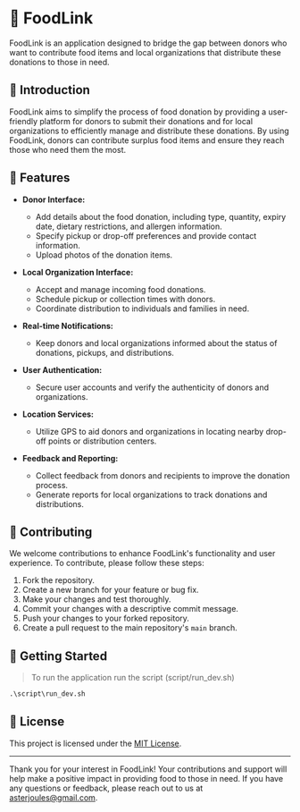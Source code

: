 # 🍲 FoodLink
FoodLink is an application designed to bridge the gap between donors who want to contribute food items and local organizations that distribute these donations to those in need. 

## 🚀 Introduction
FoodLink aims to simplify the process of food donation by providing a user-friendly platform for donors to submit their donations and for local organizations to efficiently manage and distribute these donations. By using FoodLink, donors can contribute surplus food items and ensure they reach those who need them the most.

## 🎉 Features

- **Donor Interface:**
  - Add details about the food donation, including type, quantity, expiry date, dietary restrictions, and allergen information.
  - Specify pickup or drop-off preferences and provide contact information.
  - Upload photos of the donation items.

- **Local Organization Interface:**
  - Accept and manage incoming food donations.
  - Schedule pickup or collection times with donors.
  - Coordinate distribution to individuals and families in need.

- **Real-time Notifications:**
  - Keep donors and local organizations informed about the status of donations, pickups, and distributions.

- **User Authentication:**
  - Secure user accounts and verify the authenticity of donors and organizations.

- **Location Services:**
  - Utilize GPS to aid donors and organizations in locating nearby drop-off points or distribution centers.

- **Feedback and Reporting:**
  - Collect feedback from donors and recipients to improve the donation process.
  - Generate reports for local organizations to track donations and distributions.

## 🤝 Contributing

We welcome contributions to enhance FoodLink's functionality and user experience. To contribute, please follow these steps:

1. Fork the repository.
2. Create a new branch for your feature or bug fix.
3. Make your changes and test thoroughly.
4. Commit your changes with a descriptive commit message.
5. Push your changes to your forked repository.
6. Create a pull request to the main repository's `main` branch.
## 🏁 Getting Started 

> To run the application run the script (script/run_dev.sh)

```cmd
.\script\run_dev.sh
```

## 📝 License

This project is licensed under the [MIT License](LICENSE).

---

Thank you for your interest in FoodLink! Your contributions and support will help make a positive impact in providing food to those in need. If you have any questions or feedback, please reach out to us at asterjoules@gmail.com.